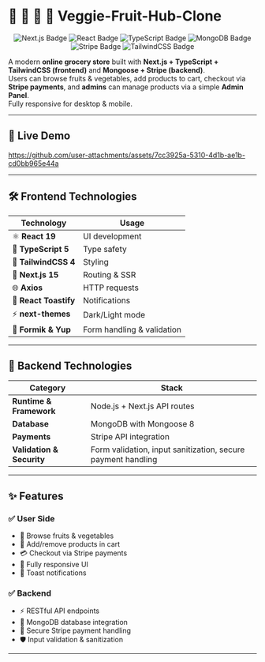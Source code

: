 # 🥦 🍎 🥕 🥜 Veggie-Fruit-Hub-Clone

<p align="center">
  <img src="https://img.shields.io/badge/Next.js-15-black?logo=next.js" alt="Next.js Badge"/>
  <img src="https://img.shields.io/badge/React-19-blue?logo=react" alt="React Badge"/>
  <img src="https://img.shields.io/badge/TypeScript-5-blue?logo=typescript" alt="TypeScript Badge"/>
  <img src="https://img.shields.io/badge/Mongoose-8-brightgreen?logo=mongodb" alt="MongoDB Badge"/>
  <img src="https://img.shields.io/badge/Stripe-18-purple?logo=stripe" alt="Stripe Badge"/>
  <img src="https://img.shields.io/badge/TailwindCSS-4-38B2AC?logo=tailwindcss" alt="TailwindCSS Badge"/>
</p>

A modern **online grocery store** built with **Next.js + TypeScript + TailwindCSS (frontend)** and **Mongoose + Stripe (backend)**.  
Users can browse fruits & vegetables, add products to cart, checkout via **Stripe payments**, and **admins** can manage products via a simple **Admin Panel**.  
Fully responsive for desktop & mobile.

---

## 🎥 Live Demo  


https://github.com/user-attachments/assets/7cc3925a-5310-4d1b-ae1b-cd0bb965e44a


---

## 🛠 Frontend Technologies  

| Technology | Usage |
|------------|-------|
| ⚛️ **React 19** | UI development |
| 🔷 **TypeScript 5** | Type safety |
| 🎨 **TailwindCSS 4** | Styling |
| 🔄 **Next.js 15** | Routing & SSR |
| 🌐 **Axios** | HTTP requests |
| 🔔 **React Toastify** | Notifications |
| ⚡ **next-themes** | Dark/Light mode |
| 📝 **Formik & Yup** | Form handling & validation |

---

## 🔧 Backend Technologies  

| Category | Stack |
|----------|-------|
| **Runtime & Framework** | Node.js + Next.js API routes |
| **Database** | MongoDB with Mongoose 8 |
| **Payments** | Stripe API integration |
| **Validation & Security** | Form validation, input sanitization, secure payment handling |

---

## ✨ Features  

### ✅ User Side  
- 🛒 Browse fruits & vegetables  
- 🧺 Add/remove products in cart  
- 💳 Checkout via Stripe payments  
- 📱 Fully responsive UI  
- 🔔 Toast notifications  

### ✅ Backend  
- ⚡ RESTful API endpoints  
- 💾 MongoDB database integration  
- 🔐 Secure Stripe payment handling  
- 🛡 Input validation & sanitization  

---


